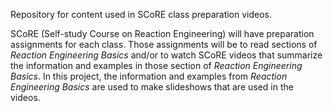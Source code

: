 Repository for content used in SCoRE class preparation videos.

SCoRE (Self-study Course on Reaction Engineering) will have preparation assignments for each class. Those assignments will be to read sections of *Reaction Engineering Basics* and/or to watch SCoRE videos that summarize the information and examples in those section of *Reaction Engineering Basics*. In this project, the information and examples from *Reaction Engineering Basics* are used to make slideshows that are used in the videos.